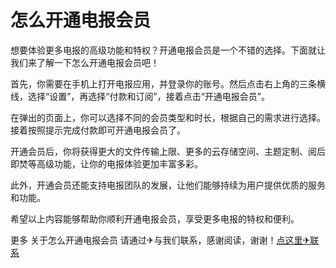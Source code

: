 # 怎么开通电报会员

想要体验更多电报的高级功能和特权？开通电报会员是一个不错的选择。下面就让我们来了解一下怎么开通电报会员吧！

首先，你需要在手机上打开电报应用，并登录你的账号。然后点击右上角的三条横线，选择“设置”，再选择“付款和订阅”，接着点击“开通电报会员”。

在弹出的页面上，你可以选择不同的会员类型和时长，根据自己的需求进行选择。接着按照提示完成付款即可开通电报会员了。

开通会员后，你将获得更大的文件传输上限、更多的云存储空间、主题定制、阅后即焚等高级功能，让你的电报体验更加丰富多彩。

此外，开通会员还能支持电报团队的发展，让他们能够持续为用户提供优质的服务和功能。

希望以上内容能够帮助你顺利开通电报会员，享受更多电报的特权和便利。

更多 关于怎么开通电报会员 请通过✈与我们联系，感谢阅读，谢谢！[点这里✈联系](https://add.k02.cc)